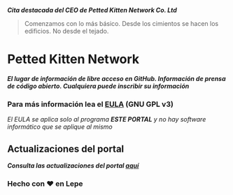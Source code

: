 ***Cita destacada del CEO de Petted Kitten Network Co. Ltd***

> Comenzamos con lo más básico. Desde los cimientos se hacen los edificios. No desde el tejado.

# Petted Kitten Network
***El lugar de información de libre acceso en GitHub. Información de prensa de código abierto. Cualquiera puede inscribir su información***

### Para más información lea el [EULA](https://github.com/peki-network/eula) (GNU GPL v3)
*El EULA se aplica solo al programa **ESTE PORTAL** y no hay software informático que se aplique al mismo*

## Actualizaciones del portal

***Consulta las actualizaciones del portal [aquí](https://github.com/peki-network/changelog)***

### Hecho con ❤️ en Lepe
